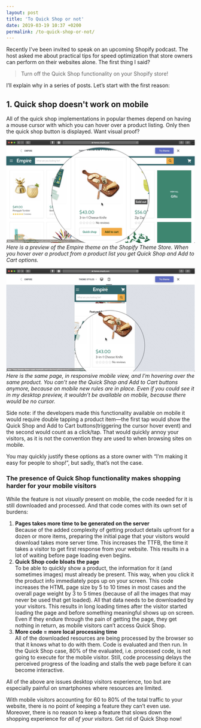 ```yaml
---
layout: post
title: 'To Quick Shop or not'
date: 2019-03-19 10:37 +0200
permalink: /to-quick-shop-or-not/
---
```


Recently I've been invited to speak on an upcoming Shopify podcast. The host asked me about practical tips for speed optimization that store owners can perform on their websites alone. The first thing I said?

> Turn off the Quick Shop functionality on your Shopify store!

I’ll explain why in a series of posts. 
Let’s start with the first reason:

## 1. Quick shop doesn't work on mobile
All of the quick shop implementations in popular themes depend on having a mouse cursor with which you can hover over a product listing. Only then the quick shop button is displayed. Want visual proof?

![](/img/empire-desktop-hover.jpg)
_Here is a preview of the Empire theme on the Shopify Theme Store. When you hover over a product from a product list you get Quick Shop and Add to Cart options._

![](/img/empire-mobile-hover.jpg)
_Here is the same page, in responsive mobile view, and I’m hovering over the same product. You can’t see the Quick Shop and Add to Cart buttons anymore, because on mobile new rules are in place. Even if you could see it in my desktop preview, it wouldn’t be available on mobile, because there would be no cursor._

Side note: if the developers made this functionality available on mobile it would require double tapping a product item—the first tap would show the Quick Shop and Add to Cart buttons(triggering the cursor hover event) and the second would count as a click/tap. That would quickly annoy your visitors, as it is not the convention they are used to when browsing sites on mobile.

You may quickly justify these options as a store owner with “I’m making it easy for people to shop!”, but sadly, that’s not the case.

### The presence of Quick Shop functionality makes shopping harder for your mobile visitors 

While the feature is not _visually_ present on mobile, the code needed for it is still downloaded and processed. And that code comes with its own set of burdens:
1. **Pages takes more time to be generated on the server**  
	Because of the added complexity of getting product details upfront for a dozen or more items, preparing the initial page that your visitors would download takes more server time. This increases the TTFB, the time it takes a visitor to get first response from your website. This results in a lot of waiting before page loading even begins.
2. **Quick Shop code bloats the page**   
	To be able to quickly show a product, the information for it (and sometimes images) must already be present. This way, when you click it the product info immediately pops up on your screen. This code increases the HTML page size by 5 to 10 times in most cases and the overall page weight by 3 to 5 times (because of all the images that may never be used that get loaded). All that data needs to be downloaded by your visitors. This results in long loading times after the visitor started loading the page and before something meaningful shows up on screen.  Even if they endure through the pain of getting the page, they get nothing in return, as mobile visitors can’t access Quick Shop.
3. **More code = more local processing time**  
	All of the downloaded resources are being processed by the browser so that it knows what to do with them. Code is evaluated and then run. In the Quick Shop case, 80% of the evaluated, i.e. processed code, is not going to execute for the mobile visitor. Still, code processing delays the perceived progress of the loading and stalls the web page before it can become interactive.  

All of the above are issues desktop visitors experience, too but are especially painful on smartphones where resources are limited.

With mobile visitors accounting for 60 to 80% of the total traffic to your website, there is no point of keeping a feature they can’t even use. Moreover, there is no reason to keep a feature that slows down the shopping experience for _all of your visitors_. Get rid of Quick Shop now!
